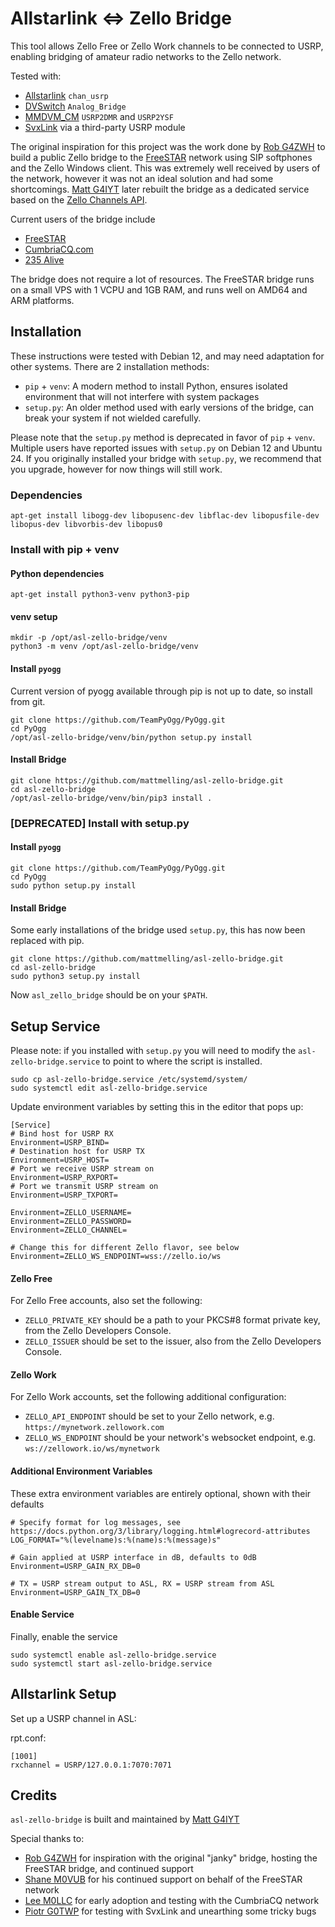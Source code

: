 # Allstarlink <=> Zello Bridge
This tool allows Zello Free or Zello Work channels to be connected to USRP, enabling bridging of amateur radio networks to the Zello network.

Tested with:
- [Allstarlink](https://www.allstarlink.org/) `chan_usrp`
- [DVSwitch](https://dvswitch.groups.io/g/main?) `Analog_Bridge`
- [MMDVM_CM](https://github.com/juribeparada/MMDVM_CM) `USRP2DMR` and `USRP2YSF`
- [SvxLink](https://www.svxlink.org/) via a third-party USRP module

The original inspiration for this project was the work done by [Rob G4ZWH](https://www.qrz.com/db/G4ZWH) to build a public Zello bridge to the [FreeSTAR](https://freestar.network/) network using SIP softphones and the Zello Windows client. This was extremely well received by users of the network, however it was not an ideal solution and had some shortcomings. [Matt G4IYT](https://www.qrz.com/db/G4IYT) later rebuilt the bridge as a dedicated service based on the [Zello Channels API](https://github.com/zelloptt/zello-channel-api/blob/master/API.md).

Current users of the bridge include
- [FreeSTAR](https://freestar.network)
- [CumbriaCQ.com](https://cumbriacq.com/)
- [235 Alive](https://235alive.com)

The bridge does not require a lot of resources. The FreeSTAR bridge runs on a small VPS with 1 VCPU and 1GB RAM, and runs well on AMD64 and ARM platforms.

## Installation
These instructions were tested with Debian 12, and may need adaptation for other systems. There are 2 installation methods:

- `pip` + `venv`: A modern method to install Python, ensures isolated environment that will not interfere with system packages
- `setup.py`: An older method used with early versions of the bridge, can break your system if not wielded carefully.

Please note that the `setup.py` method is deprecated in favor of `pip` + `venv`. Multiple users have reported issues with `setup.py` on Debian 12 and Ubuntu 24. If you originally installed your bridge with `setup.py`, we recommend that you upgrade, however for now things will still work.

### Dependencies
```
apt-get install libogg-dev libopusenc-dev libflac-dev libopusfile-dev libopus-dev libvorbis-dev libopus0
```

### Install with pip + venv
#### Python dependencies
```
apt-get install python3-venv python3-pip
```
#### venv setup
```
mkdir -p /opt/asl-zello-bridge/venv
python3 -m venv /opt/asl-zello-bridge/venv
```
#### Install `pyogg`
Current version of pyogg available through pip is not up to date, so install from git.
```
git clone https://github.com/TeamPyOgg/PyOgg.git
cd PyOgg
/opt/asl-zello-bridge/venv/bin/python setup.py install
```
#### Install Bridge
```
git clone https://github.com/mattmelling/asl-zello-bridge.git
cd asl-zello-bridge
/opt/asl-zello-bridge/venv/bin/pip3 install .
```
### [DEPRECATED] Install with setup.py
#### Install `pyogg`
```
git clone https://github.com/TeamPyOgg/PyOgg.git
cd PyOgg
sudo python setup.py install
```
#### Install Bridge
Some early installations of the bridge used `setup.py`, this has now been replaced with pip.
```
git clone https://github.com/mattmelling/asl-zello-bridge.git
cd asl-zello-bridge
sudo python3 setup.py install
```

Now `asl_zello_bridge` should be on your `$PATH`. 





## Setup Service
Please note: if you installed with `setup.py` you will need to modify the `asl-zello-bridge.service` to point to where the script is installed.
```
sudo cp asl-zello-bridge.service /etc/systemd/system/
sudo systemctl edit asl-zello-bridge.service
```

Update environment variables by setting this in the editor that pops up:

```
[Service]
# Bind host for USRP RX
Environment=USRP_BIND=
# Destination host for USRP TX
Environment=USRP_HOST=
# Port we receive USRP stream on
Environment=USRP_RXPORT=
# Port we transmit USRP stream on
Environment=USRP_TXPORT=

Environment=ZELLO_USERNAME=
Environment=ZELLO_PASSWORD=
Environment=ZELLO_CHANNEL=

# Change this for different Zello flavor, see below
Environment=ZELLO_WS_ENDPOINT=wss://zello.io/ws
```

#### Zello Free
For Zello Free accounts, also set the following:

- `ZELLO_PRIVATE_KEY` should be a path to your PKCS#8 format private key, from the Zello Developers Console.
- `ZELLO_ISSUER` should be set to the issuer, also from the Zello Developers Console.

#### Zello Work
For Zello Work accounts, set the following additional configuration:

- `ZELLO_API_ENDPOINT` should be set to your Zello network, e.g. `https://mynetwork.zellowork.com`
- `ZELLO_WS_ENDPOINT` should be your network's websocket endpoint, e.g. `ws://zellowork.io/ws/mynetwork`

#### Additional Environment Variables
These extra environment variables are entirely optional, shown with their defaults

```
# Specify format for log messages, see https://docs.python.org/3/library/logging.html#logrecord-attributes
LOG_FORMAT="%(levelname)s:%(name)s:%(message)s"

# Gain applied at USRP interface in dB, defaults to 0dB
Environment=USRP_GAIN_RX_DB=0

# TX = USRP stream output to ASL, RX = USRP stream from ASL
Environment=USRP_GAIN_TX_DB=0
```

#### Enable Service
Finally, enable the service

```
sudo systemctl enable asl-zello-bridge.service
sudo systemctl start asl-zello-bridge.service
```

## Allstarlink Setup
Set up a USRP channel in ASL:

rpt.conf:

```
[1001]
rxchannel = USRP/127.0.0.1:7070:7071
```

## Credits
`asl-zello-bridge` is built and maintained by [Matt G4IYT](https://www.qrz.com/db/G4IYT)

Special thanks to:
- [Rob G4ZWH](https://www.qrz.com/db/G4ZWH) for inspiration with the original "janky" bridge, hosting the FreeSTAR bridge, and continued support 
- [Shane M0VUB](https://www.qrz.com/db/M0VUB) for his continued support on behalf of the FreeSTAR network
- [Lee M0LLC](https://www.qrz.com/db/M0LLC) for early adoption and testing with the CumbriaCQ network
- [Piotr G0TWP](https://www.qrz.com/db/G0TWP) for testing with SvxLink and unearthing some tricky bugs
